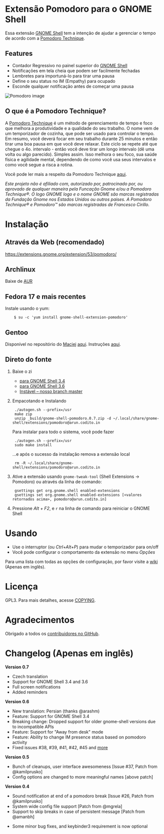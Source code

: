 # Extensão Pomodoro para o GNOME Shell

Essa extensão [GNOME Shell](http://www.gnome.org/gnome-3/) tem a intenção de ajudar a gerenciar o tempo de acordo com a [Pomodoro Technique](http://www.pomodorotechnique.com/).

## Features

- Contador Regressivo no painel superior do [GNOME Shell](http://www.gnome.org/gnome-3/)
- Notificações em tela cheia que podem ser facilmente fechadas
- Lembretes para importuná-lo para tirar uma pausa
- Define o seu status no IM (Empathy) para ocupado
- Esconde qualquer notificação antes de começar uma pausa

![Pomodoro image](http://kamilprusko.org/files/gnome-shell-pomodoro-extension.png)

## O que é a Pomodoro Technique?

A [Pomodoro Technique](http://www.pomodorotechnique.com/) é um método de gerenciamento de tempo e foco que melhora a produtividade e a qualidade do seu trabalho. O nome vem de um temporizador de cozinha, que pode ser usado para controlar o tempo. Em resumo, você deverá focar em seu trabalho durante 25 minutos e então tirar uma boa pausa em que você deve relaxar. Este ciclo se repete até que chegue o 4o. intervalo - então você deve tirar um longo intervalo (dê uma volta ou algo parecido). Simples assim. Isso melhora o seu foco, sua saúde física e agilidade mental, dependendo de como você usa seus intervalos e como você segue a risca a rotina.

Você pode ler mais a respeito da Pomodoro Technique [aqui](http://www.pomodorotechnique.com/book/).

*Este projeto não é afiliado com, autorizado por, patrocinado por, ou aprovado de qualquer maneira pela Funcação Gnome e/ou a Pomodoro Technique®. O logo GNOME logo e o nome GNOME são marcas registradas da Fundação Gnome nos Estados Unidos ou outros paises. A Pomodoro Technique® e Pomodoro™ são marcas registradas de Francesco Cirillo.*

# Instalação
## Através da Web (recomendado)
https://extensions.gnome.org/extension/53/pomodoro/

## Archlinux
Baixe de [AUR](http://aur.archlinux.org/packages.php?ID=49967)

## Fedora 17 e mais recentes
Instale usando o yum:

        $ su -c 'yum install gnome-shell-extension-pomodoro'

## Gentoo
Disponível no repositório do [Maciej](https://github.com/mgrela) [aqui](https://github.com/mgrela/dropzone/tree/master/gnome-extra/gnome-shell-extensions-pomodoro). Instruções [aqui](http://mgrela.rootnode.net/doku.php?id=wiki:gentoo:dropzone).

## Direto do fonte
1. Baixe o zi
    * [para GNOME Shell 3.4](https://github.com/codito/gnome-shell-pomodoro/zipball/gnome-shell-3.4)
    * [para GNOME Shell 3.6](https://github.com/codito/gnome-shell-pomodoro/zipball/gnome-shell-3.6)
    * [Instável – nosso branch master](https://github.com/codito/gnome-shell-pomodoro/zipball/master)

2. Empacotando e Instalando

        ./autogen.sh --prefix=/usr
        make zip
        unzip _build/gnome-shell-pomodoro.0.7.zip -d ~/.local/share/gnome-shell/extensions/pomodoro@arun.codito.in

    Para instalar para todo o sistema, você pode fazer

        ./autogen.sh --prefix=/usr
        sudo make install

    …e após o sucesso da instalação remova a extensão local

        rm -R ~/.local/share/gnome-shell/extensions/pomodoro@arun.codito.in

3. Ative a extensão usando `gnome-tweak-tool` (Shell Extensions → Pomodoro) ou através da linha de comando:

        gsettings get org.gnome.shell enabled-extensions
        gsettings set org.gnome.shell enabled-extensions [<valores retornados acima>, pomodoro@arun.codito.in]

4. Pressione *Alt + F2*, e `r` na linha de comando para reiniciar o GNOME Shell

# Usando
- Use o interruptor (ou *Ctrl+Alt+P*) para mudar o temporizador para on/off
- Você pode configurar o comportamento da extensão no menu *Opções*

Para uma lista com todas as opções de configuração, por favor visite a [wiki](https://github.com/codito/gnome-shell-pomodoro/wiki/Configuration) (Apenas em inglês).

# Licença
GPL3. Para mais detalhes, acesse [COPYING](https://raw.github.com/codito/gnome-shell-pomodoro/master/COPYING).

# Agradecimentos
Obrigado a todos os [contribuidores no GitHub](https://github.com/codito/gnome-shell-pomodoro/contributors).

# Changelog (Apenas em inglês)

**Version 0.7**

+ Czech translation
+ Support for GNOME Shell 3.4 and 3.6
+ Full screen notifications
+ Added reminders

**Version 0.6**

+ New translation: Persian (thanks @arashm)
+ Feature: Support for GNOME Shell 3.4
+ Breaking change: Dropped support for older gnome-shell versions due to incompatible APIs
+ Feature: Support for "Away from desk" mode
+ Feature: Ability to change IM presence status based on pomodoro activity
+ Fixed issues #38, #39, #41, #42, #45 and [more](https://github.com/codito/gnome-shell-pomodoro/issues?sort=created&direction=desc&state=closed&page=1)

**Version 0.5**

+ Bunch of cleanups, user interface awesomeness [Issue #37, Patch from @kamilprusko]
+ Config options are changed to more meaningful names [above patch]

**Version 0.4**

+ Sound notification at end of a pomodoro break [Issue #26, Patch from @kamilprusko]
+ System wide config file support [Patch from @mgrela]
+ Support to skip breaks in case of persistent message [Patch from @amanbh]
- Some minor bug fixes, and keybinder3 requirement is now optional
